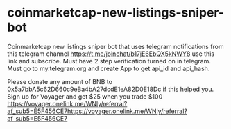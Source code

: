 # coinmarketcap-new-listings-sniper-bot
Coinmarketcap new listings sniper bot that uses 
telegram notifications from this telegram channel
https://t.me/joinchat/b17jE6EbQX5kNWY8 use this link and subscribe.
Must have 2 step verification turned on in telegram.
Must go to my.telegram.org and create App to get api_id and api_hash.

Please donate any amount of BNB to 0x5a7bbA5c62D660c9eBa4bA27dcdE1eA82D0E18Dc if this helped you. 
Sign up for Voyager and get $25 when you trade $100 https://voyager.onelink.me/WNly/referral?af_sub5=E5F456CE7https://voyager.onelink.me/WNly/referral?af_sub5=E5F456CE7
